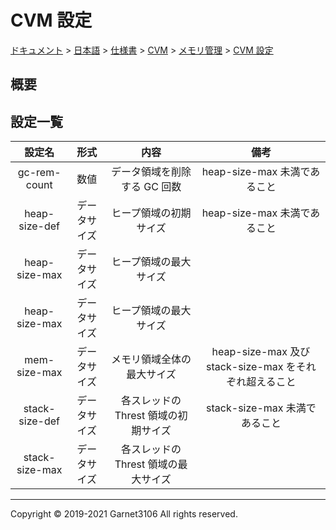 # CVM 設定

[ドキュメント](../../../../../index.md) > [日本語](../../../../index.md) > [仕様書](../../../index.md) > [CVM](../../index.md) > [メモリ管理](../index.md) > [CVM 設定](./index.md)

## 概要

## 設定一覧

|設定名|形式|内容|備考|
|:-:|:-:|:-:|:-:|
|gc-rem-count|数値|データ領域を削除する GC 回数|heap-size-max 未満であること|
|heap-size-def|データサイズ|ヒープ領域の初期サイズ|heap-size-max 未満であること|
|heap-size-max|データサイズ|ヒープ領域の最大サイズ||
|heap-size-max|データサイズ|ヒープ領域の最大サイズ||
|mem-size-max|データサイズ|メモリ領域全体の最大サイズ|heap-size-max 及び stack-size-max をそれぞれ超えること|
|stack-size-def|データサイズ|各スレッドの Threst 領域の初期サイズ|stack-size-max 未満であること|
|stack-size-max|データサイズ|各スレッドの Threst 領域の最大サイズ||

---

Copyright © 2019-2021 Garnet3106 All rights reserved.
